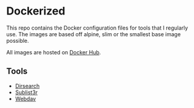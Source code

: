 # Dockerized

This repo contains the Docker configuration files for tools that I regularly use. The images are based off alpine, slim or the smallest base image possible.

All images are hosted on [Docker Hub](https://hub.docker.com/u/drag0ns3c).
## Tools

- [Dirsearch](./dirsearch)
- [Sublist3r](./sublist3r)
- [Webdav](./webdav)
